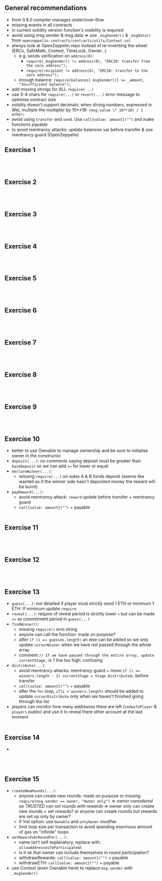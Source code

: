 ## General recommendations

- from 0.8.0 compiler manages under/over-flow
- missing events in all contracts
- in current solidity version function's visibility is required
- avoid using msg.sender & msg.data => use `_msgSender()` & `_msgData()` from `openzeppelin-contracts/contracts/utils/Context.sol`
- always look at OpenZeppelin repo instead of re-inventing the wheel (ERCx, SafeMath, Context, TimeLock, Owner...)
  - e.g. sends verification on `address(0)`:
    - `require(_msgSender() != address(0), "ERC20: transfer from the zero address");`
    - `require(recipient != address(0), "ERC20: transfer to the zero address");`
  - enough balance: `require(balances[_msgSender()] >= _amount, "Insufficient balance");`
- add missing strings for ALL `require(...)`
- use 3-4 chars for `require(...)` or `revert(...)` error message to optimise contract size
- solidity doesn't support decimals: when diving numbers, expressed in Wei, multiple the multiplier by 10**18: `(msg.value \* 10**18) / 1 ether;`
- avoid using `transfer` and `send`. Use `call{value: amount}("")` and make functions payable
- to avoid reentrancy attacks: update balances var before transfer & use reentrancy guard (OpenZeppelin)
## Exercise 1

<br><br>

## Exercise 2

<br><br>

## Exercise 3

<br><br>

## Exercise 4

<br><br>

## Exercise 5

<br><br>

## Exercise 6

<br><br>

## Exercise 7

<br><br>

## Exercise 8

<br><br>

## Exercise 9

<br><br>

## Exercise 10
- better to use Ownable to manage ownership and be sure to initialise owner in the constructor
- `deposit(...)`: no comments saying deposit must be greater than `baseDeposit` so we can add `>=` for lower or equal
- `declareWinner(...)`:
  - missing `require(...)` on sides A & B funds deposit (seems like wanted as if the winner side hasn't deposited money the reward will be burnt)
- `payReward(...)`:
  - avoid reentrancy attack: `reward` update before transfer + reentrancy guard
  - `call{value: amount}("")` + payable
<br><br>

## Exercise 11

<br><br>

## Exercise 12

<br><br>

## Exercise 13
- `guess(...)`: not detailed if player must strictly send 1 ETH or minimum 1 ETH. If minimum update `require`.
- `reveal(...)`: require of reveal period is strictly lower `<` but can be made `<=` as commitment period in `guess(...)`
- `findWinner()`: 
  - missing `require()` erro string
  - anyone can call the function: made on purpose?
  - after `if (i == guesses.length)` an else can be added so we only update `cursorWinner` when we have not passed through the whole array
  - comment `// If we have passed through the entire array, update currentStage.` is 1 line too high: confusing
- `distribute(...)`:
  - avoid reentrancy attacks: reentrancy guard + move `if (i == winners.length - 1) currentStage = Stage.Distributed;` before transfer
  - `call{value: amount}("")` + payable
  - after the `for` loop, `if(i < winners.length)` should be added to update `cursorDistribute` only when we haven't finished going through the list
- players can monitor how many addresses there are left (`indexToPlayer` & `players` public) and use it to reveal there other account at the last moment
<br><br>

## Exercise 14
- 

<br><br>

## Exercise 15
- `createNewRounds(...)`:
  - anyone can create new rounds: made on purpose or missing `require(msg.sender == owner, "Owner only")` => *owner considered as TRUSTED can set rounds with rewards* => owner only can create new rounds + set rewards? or anyone can create rounds but rewards are set up only by owner?
  - if 1rst option: use `Ownable` and `onlyOwner` modifier
  - limit loop size per transaction to avoid spending enormous amount of gas on "infinite" loops
- `setRewardsAtRoundFor(...)`:
  - name isn't self explanatory, replace with: `allowAddressesToParticipateAt`
  - is it ok that owner can include themselves in round participation?
  - withdrawRewards: `call{value: amount}("")` + payable
  - withdrawETH: `call{value: amount}("")` + payable
- use Context (even Ownable here) to replace `msg.sender` with `_msgSender()`